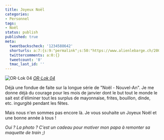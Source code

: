 ```yaml
---
title: Joyeux Noël
categories:
- Personnel
tags:
- Noël
status: publish
published: true
meta:
  tweetbackscheck: '1234588642'
  shorturls: a:7:{s:9:"permalink";s:50:"https://www.alienlebarge.ch/2007/12/24/joyeux-noel/";s:7:"tinyurl";s:25:"https://tinyurl.com/bdaftm";s:4:"isgd";s:17:"https://is.gd/imwm";s:5:"bitly";s:20:"https://bit.ly/3PhaEW";s:5:"snipr";s:22:"https://snipr.com/bagh8";s:5:"snurl";s:22:"https://snurl.com/bagh8";s:7:"snipurl";s:24:"https://snipurl.com/bagh8";}
  twittercomments: a:0:{}
  tweetcount: '0'
  tmac_last_id: ''
---
```

 <img src="https://farm3.static.flickr.com/2321/2128102845_68d1103a4d.jpg" alt="OR-Lok 04" />
<em><a href="https://www.flickr.com/photos/alienlebarge/2128102845/" title="photo sharing">OR-Lok 04</a></em>

Déjà une fondue de faite sur la longue série de "Noël - Nouvel-An". Je me donne déjà du courage pour les mois de janvier dont le but tout le monde le sait est d'éliminer tout les surplus de mayonnaise, frites, bouillon, dinde, etc. ingurgité pendant les fêtes.

Mais nous n'en sommes pas encore là. Je vous souhaite un Joyeux Noël et une bonne année à tous !

<em>Oui ? La photo ?
C'est un cadeau pour motiver mon papa à remonter sa maquette de train ;)</em>
